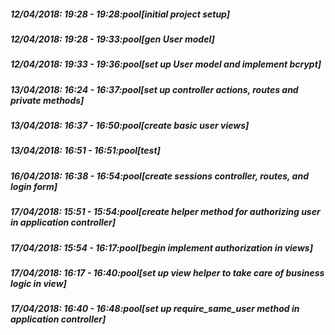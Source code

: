 
##### 12/04/2018: 19:28 - 19:28:pool[initial project setup]

##### 12/04/2018: 19:28 - 19:33:pool[gen User model]

##### 12/04/2018: 19:33 - 19:36:pool[set up User model and implement bcrypt]

##### 13/04/2018: 16:24 - 16:37:pool[set up controller actions, routes and private methods]

##### 13/04/2018: 16:37 - 16:50:pool[create basic user views]

##### 13/04/2018: 16:51 - 16:51:pool[test]

##### 16/04/2018: 16:38 - 16:54:pool[create sessions controller, routes, and login form]

##### 17/04/2018: 15:51 - 15:54:pool[create helper method for authorizing user in application controller]

##### 17/04/2018: 15:54 - 16:17:pool[begin implement authorization in views]

##### 17/04/2018: 16:17 - 16:40:pool[set up view helper to take care of business logic in view]

##### 17/04/2018: 16:40 - 16:48:pool[set up require_same_user method in application controller]

